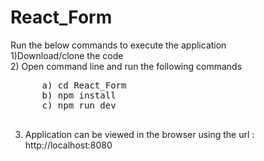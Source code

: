 # React_Form
Run the below commands to execute the application <br/>
1)Download/clone the code <br/>
2) Open command line and run the following commands <br/>
<pre>
      a) cd React_Form
      b) npm install
      c) npm run dev
      </pre>
3) Application can be viewed in the browser using the url : http://localhost:8080

